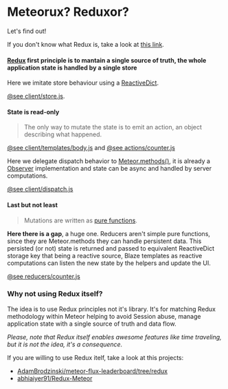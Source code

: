 # Meteorux? Reduxor?
Let's find out!

If you don't know what Redux is, take a look at [this link](http://rackt.github.io/redux/).

#### [Redux](http://rackt.github.io/redux/) first principle is to mantain a single source of truth, the whole application state is handled by a single store
Here we imitate store behaviour using a [ReactiveDict](https://atmospherejs.com/meteor/reactive-dict).

[@see client/store.js](client/store.js).

#### State is read-only

> The only way to mutate the state is to emit an action, an object describing what happened.

[@see client/templates/body.js](client/templates/body.js) and [@see actions/counter.js](lib/actions/counter.js)

Here we delegate dispatch behavior to [Meteor.methods()](http://docs.meteor.com/#/full/meteor_methods), it is already a [Observer](https://en.wikipedia.org/wiki/Observer_pattern) implementation and state can be async and handled by server computations.

[@see client/dispatch.js](client/dispatch.js)

#### Last but not least 

> Mutations are written as [pure functions](https://en.wikipedia.org/wiki/Pure_function).

**Here there is a gap**, a huge one. Reducers aren't simple pure functions, since they are Meteor.methods they can handle persistent data. This persisted (or not) state is returned and passed to equivalent ReactiveDict storage key that being a reactive source, Blaze templates as reactive computations can listen the new state by the helpers and update the UI.

[@see reducers/counter.js](lib/reducers/counter.js)

### Why not using Redux itself?
The idea is to use Redux principles not it's library. It's for matching Redux methodology within Meteor helping to avoid Session abuse, manage application state with a single source of truth and data flow.

*Please, note that Redux itself enables awesome features like time traveling, but it is not the idea, it's a consequence.*

If you are willing to use Redux itelf, take a look at this projects:
* [AdamBrodzinski/meteor-flux-leaderboard/tree/redux](https://github.com/AdamBrodzinski/meteor-flux-leaderboard/tree/redux)
* [abhiaiyer91/Redux-Meteor](https://github.com/abhiaiyer91/Redux-Meteor)